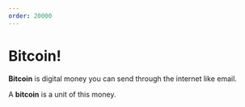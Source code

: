 ```yaml
---
order: 20000
---
```


# Bitcoin!

**Bitcoin** is digital money you can send through the internet like email.

A **bitcoin** is a unit of this money.
